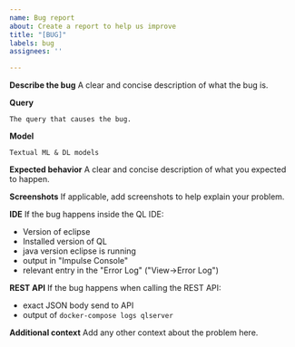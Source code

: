 ```yaml
---
name: Bug report
about: Create a report to help us improve
title: "[BUG]"
labels: bug
assignees: ''

---
```


**Describe the bug**
A clear and concise description of what the bug is.

**Query**
```
The query that causes the bug.
``` 

**Model**
``` 
Textual ML & DL models
```

**Expected behavior**
A clear and concise description of what you expected to happen.

**Screenshots**
If applicable, add screenshots to help explain your problem.

**IDE**
If the bug happens inside the QL IDE:

- Version of eclipse
- Installed version of QL
- java version eclipse is running
- output in "Impulse Console"
- relevant entry in the "Error Log"  ("View->Error Log")

**REST API**
If the bug happens when calling the REST API:

- exact JSON body send to API
- output of `docker-compose logs qlserver`

**Additional context**
Add any other context about the problem here.
